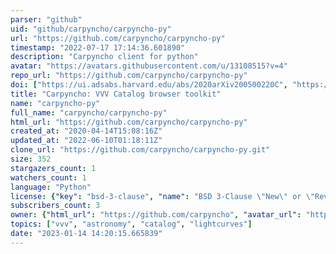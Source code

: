 ```yaml
---
parser: "github"
uid: "github/carpyncho/carpyncho-py"
url: "https://github.com/carpyncho/carpyncho-py"
timestamp: "2022-07-17 17:14:36.601890"
description: "Carpyncho client for python"
avatar: "https://avatars.githubusercontent.com/u/13108515?v=4"
repo_url: "https://github.com/carpyncho/carpyncho-py"
doi: ["https://ui.adsabs.harvard.edu/abs/2020arXiv200500220C", "https://ui.adsabs.harvard.edu/abs/2020ascl.soft05007C/abstract"]
title: "Carpyncho: VVV Catalog browser toolkit"
name: "carpyncho-py"
full_name: "carpyncho/carpyncho-py"
html_url: "https://github.com/carpyncho/carpyncho-py"
created_at: "2020-04-14T15:08:16Z"
updated_at: "2022-06-10T01:18:11Z"
clone_url: "https://github.com/carpyncho/carpyncho-py.git"
size: 352
stargazers_count: 1
watchers_count: 1
language: "Python"
license: {"key": "bsd-3-clause", "name": "BSD 3-Clause \"New\" or \"Revised\" License", "spdx_id": "BSD-3-Clause", "url": "https://api.github.com/licenses/bsd-3-clause", "node_id": "MDc6TGljZW5zZTU="}
subscribers_count: 3
owner: {"html_url": "https://github.com/carpyncho", "avatar_url": "https://avatars.githubusercontent.com/u/13108515?v=4", "login": "carpyncho", "type": "Organization"}
topics: ["vvv", "astronomy", "catalog", "lightcurves"]
date: "2023-01-14 14:20:15.665839"
---
```

